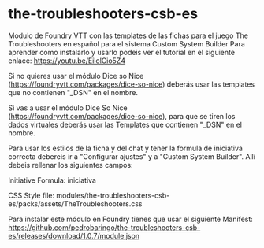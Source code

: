 # the-troubleshooters-csb-es
Modulo de Foundry VTT con las templates de las fichas para el juego The Troubleshooters en español para el sistema Custom System Builder
Para aprender como instalarlo y usarlo podeis ver el tutorial en el siguiente enlace: https://youtu.be/EilolCio5Z4

Si no quieres usar el módulo Dice so Nice (https://foundryvtt.com/packages/dice-so-nice) deberás usar las templates que no contienen "_DSN" en el nombre.

Si vas a usar el módulo Dice So Nice (https://foundryvtt.com/packages/dice-so-nice), para que se tiren los dados virtuales deberás usar las Templates que contienen "_DSN" en el nombre.

Para usar los estilos de la ficha y del chat y tener la formula de iniciativa correcta debereis ir a "Configurar ajustes" y a "Custom System Builder". Allí debeis rellenar los siguientes campos:

Initiative Formula: iniciativa

CSS Style file: modules/the-troubleshooters-csb-es/packs/assets/TheTroubleshooters.css

Para instalar este módulo en Foundry tienes que usar el siguiente Manifest: https://github.com/pedrobaringo/the-troubleshooters-csb-es/releases/download/1.0.7/module.json

